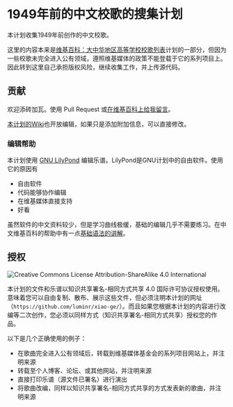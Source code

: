 # 1949年前的中文校歌的搜集计划

本计划收集1949年前创作的中文校歌。

这里的内容本来是[维基百科：大中华地区高等学校校歌列表](https://zh.wikipedia.org/wiki/User:LUMINR/%E5%A4%A7%E4%B8%AD%E5%8D%8E%E5%9C%B0%E5%8C%BA%E9%AB%98%E7%AD%89%E5%AD%A6%E6%A0%A1%E6%A0%A1%E6%AD%8C%E5%88%97%E8%A1%A8)计划的一部分，但因为一些校歌未完全进入公有领域，遵照维基媒体的政策不能登载于它的系列项目上。因此转到这里自己承担版权风险，继续收集工作，并上传源代码。

## 贡献

欢迎添砖加瓦。使用 Pull Request 或[在维基百科上给我留言](https://zh.wikipedia.org/wiki/User_talk:LUMINR)。

[本计划的Wiki](https://github.com/luminr/xiao-ge/wiki)也开放编辑，如果只是添加附加信息，可以直接修改。

### 编辑帮助

本计划使用 [GNU LilyPond](http://LilyPond.org) 编辑乐谱。LilyPond是GNU计划中的自由软件。使用它的原因有

- 自由软件
- 代码能够协作编辑
- 在维基媒体直接支持
- 好看

虽然软件的中文资料较少，但是学习曲线极缓，基础的编辑几乎不需要练习。在中文维基百科的帮助中有一点[基础语法的讲解](https://zh.wikipedia.org/wiki/Help:%E4%B9%90%E8%B0%B1)。

## 授权

![Creative Commons License Attribution-ShareAlike 4.0 International](https://i.creativecommons.org/l/by-sa/4.0/88x31.png)

本计划的文件和乐谱以知识共享署名-相同方式共享 4.0 国际许可协议授权使用。意味着您可以自由复制、散布、展示这些文件，但必须注明本计划的网址（`https://github.com/luminr/xiao-ge/`）。而且如果您根据本计划的内容进行改编等二次创作，您必须以同样方式（知识共享署名-相同方式共享）授权您的作品。

以下是几个正确使用的例子：
- 在歌曲完全进入公有领域后，转载到维基媒体基金会的系列项目网站上，并注明来源
- 转载至个人博客、论坛、或其他网站，并注明来源
- 直接打印乐谱（源文件已署名）进行演出
- 将歌曲改编，同样以知识共享署名-相同方式共享的方式发表新的歌曲，并注明来源
